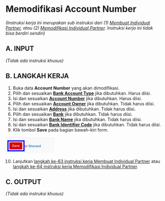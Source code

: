 # Memodifikasi Account Number

*(Instruksi kerja ini merupakan sub instruksi dari (1) [Membuat Individual Partner](./membuat.md), atau (2) [Memodifikasi Individual Partner](./memodifikasi.md). Instruksi kerja ini tidak bisa berdiri sendiri)*

## A. INPUT

*(Tidak ada instruksi khusus)*

## B. LANGKAH KERJA

1. Buka data **Account Number** yang akan dimodifikasi.
2. Pilih dan sesuaikan **[Bank Account Type](./penjelasan.md#field-accounting-detail-bank-state)** jika dibutuhkan. Harus diisi.
3. Isi dan sesuaikan **[Account Number](./penjelasan.md#field-accounting-detail-bank-acc-number)** jika dibutuhkan. Harus diisi.
4. Pilih dan sesuaikan **[Account Owner](./penjelasan.md#field-accounting-detail-bank-partner-id)** jika dibutuhkan. Tidak harus diisi.
5. Isi dan sesuaikan **[Address](./penjelasan.md#field-accounting-detail-bank-address)** jika dibutuhkan. Tidak harus diisi.
6. Pilih dan sesuaikan **[Bank](./penjelasan.md#field-accounting-detail-bank-bank)** jika dibutuhkan. Tidak harus diisi.
7. Isi dan sesuaikan **[Bank Name](./penjelasan.md#field-accounting-detail-bank-bank_name)** jika dibutuhkan. Tidak harus diisi.
8. Isi dan sesuaikan **[Bank Identifier Code](./penjelasan.md#field-accounting-detail-bank-bic)** jika dibutuhkan. Tidak harus diisi.
9. Klik tombol **Save** pada bagian bawah-kiri form.

![](../img/individual-partner/tombol-save-modifikasi-detail.png)

10. Lanjutkan [langkah ke-63 instruksi kerja Membuat Individual Partner](./membuat.md#l63) atau [langkah ke-64 instruksi kerja Memodifikasi Individual Partner](./memodifikasi.md#l64).

## C. OUTPUT

*(Tidak ada instruksi khusus)*

